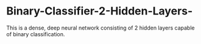 # Binary-Classifier-2-Hidden-Layers-
This is a dense, deep neural network consisting of 2 hidden layers capable of binary classification.

